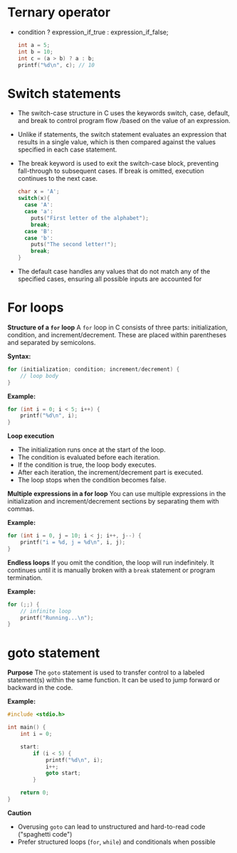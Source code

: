 # Ternary operator

* condition ? expression_if_true : expression_if_false;

  ```c
  int a = 5;
  int b = 10;
  int c = (a > b) ? a : b;
  printf("%d\n", c); // 10
  ```

# Switch statements

* The switch-case structure in C uses the keywords switch, case, default, and break to control program flow /based on the value of an expression.

* Unlike if statements, the switch statement evaluates an expression that results in a single value, which is then compared against the values specified in each case statement.

* The break keyword is used to exit the switch-case block, preventing fall-through to subsequent cases. If break is omitted, execution continues to the next case.

  ```c
  char x = 'A';
  switch(x){
    case 'A':
    case 'a':
      puts("First letter of the alphabet");
      break;
    case 'B':
    case 'b':
      puts("The second letter!");
      break;
  }
  ```

* The default case handles any values that do not match any of the specified cases, ensuring all possible inputs are accounted for

# For loops

**Structure of a `for` loop**
A `for` loop in C consists of three parts: initialization, condition, and increment/decrement. These are placed within parentheses and separated by semicolons.

**Syntax:**

```c
for (initialization; condition; increment/decrement) {
    // loop body
}
```

**Example:**

```c
for (int i = 0; i < 5; i++) {
    printf("%d\n", i);
}
```

**Loop execution**

* The initialization runs once at the start of the loop.
* The condition is evaluated before each iteration.
* If the condition is true, the loop body executes.
* After each iteration, the increment/decrement part is executed.
* The loop stops when the condition becomes false.

**Multiple expressions in a for loop**
You can use multiple expressions in the initialization and increment/decrement sections by separating them with commas.

**Example:**

```c
for (int i = 0, j = 10; i < j; i++, j--) {
    printf("i = %d, j = %d\n", i, j);
}
```

**Endless loops**
If you omit the condition, the loop will run indefinitely. It continues until it is manually broken with a `break` statement or program termination.

**Example:**

```c
for (;;) {
    // infinite loop
    printf("Running...\n");
}
```

# goto statement

**Purpose**
The `goto` statement is used to transfer control to a labeled statement(s) within the same function. It can be used to jump forward or backward in the code.

**Example:**

```c
#include <stdio.h>

int main() {
    int i = 0;

    start:
        if (i < 5) {
            printf("%d\n", i);
            i++;
            goto start;
        }

    return 0;
}
```

**Caution**

* Overusing `goto` can lead to unstructured and hard-to-read code ("spaghetti code")
* Prefer structured loops (`for`, `while`) and conditionals when possible